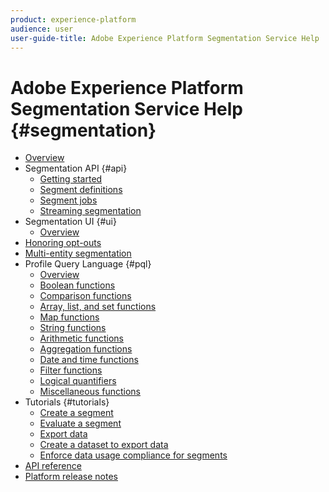 ```yaml
---
product: experience-platform
audience: user
user-guide-title: Adobe Experience Platform Segmentation Service Help
---
```


# Adobe Experience Platform Segmentation Service Help {#segmentation}

- [Overview](home.md)
- Segmentation API {#api}
    - [Getting started](api/getting-started.md)
    - [Segment definitions](api/segment-definition.md)
    - [Segment jobs](api/segment-jobs.md)
    - [Streaming segmentation](api/streaming-segmentation.md)
- Segmentation UI {#ui}
    - [Overview](ui/overview.md)
- [Honoring opt-outs](honoring-opt-outs.md)
- [Multi-entity segmentation](multi-entity-segmentation.md)
- Profile Query Language {#pql}
    - [Overview](pql/overview.md)
    - [Boolean functions](pql/boolean-functions.md)
    - [Comparison functions](pql/comparison-functions.md)
    - [Array, list, and set functions](pql/array-functions.md)
    - [Map functions](pql/map-functions.md)
    - [String functions](pql/string-functions.md)
    - [Arithmetic functions](pql/arithmetic-functions.md)
    - [Aggregation functions](pql/aggregation-functions.md)
    - [Date and time functions](pql/datetime-functions.md)
    - [Filter functions](pql/filter-functions.md)
    - [Logical quantifiers](pql/logical-quantifiers.md)
    - [Miscellaneous functions](pql/misc-functions.md)
- Tutorials {#tutorials}
    - [Create a segment](tutorials/create-a-segment.md)
    - [Evaluate a segment](tutorials/evaluate-a-segment.md)
    - [Export data](tutorials/export-data.md)
    - [Create a dataset to export data](tutorials/create-dataset-export-segment.md)
    - [Enforce data usage compliance for segments](tutorials/governance.md)
- [API reference](https://www.adobe.io/apis/experienceplatform/home/api-reference.html#!acpdr/swagger-specs/segmentation.yaml)
- [Platform release notes](https://www.adobe.com/go/platform-release-notes-en)
